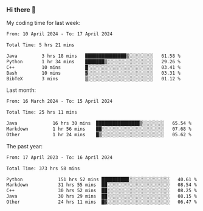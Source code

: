 ### Hi there 👋

My coding time for last week:

<!--START_SECTION:week-->

```txt
From: 10 April 2024 - To: 17 April 2024

Total Time: 5 hrs 21 mins

Java         3 hrs 18 mins   ███████████████▒░░░░░░░░░   61.58 %
Python       1 hr 34 mins    ███████▒░░░░░░░░░░░░░░░░░   29.26 %
C++          10 mins         █░░░░░░░░░░░░░░░░░░░░░░░░   03.41 %
Bash         10 mins         ▓░░░░░░░░░░░░░░░░░░░░░░░░   03.31 %
BibTeX       3 mins          ▒░░░░░░░░░░░░░░░░░░░░░░░░   01.12 %
```

<!--END_SECTION:week-->

Last month:

<!--START_SECTION:month-->

```txt
From: 16 March 2024 - To: 15 April 2024

Total Time: 25 hrs 11 mins

Java             16 hrs 30 mins  ████████████████▒░░░░░░░░   65.54 %
Markdown         1 hr 56 mins    ██░░░░░░░░░░░░░░░░░░░░░░░   07.68 %
Other            1 hr 24 mins    █▒░░░░░░░░░░░░░░░░░░░░░░░   05.62 %
```

<!--END_SECTION:month-->

The past year:

<!--START_SECTION:year-->

```txt
From: 17 April 2023 - To: 16 April 2024

Total Time: 373 hrs 58 mins

Python             151 hrs 52 mins ██████████░░░░░░░░░░░░░░░   40.61 %
Markdown           31 hrs 55 mins  ██░░░░░░░░░░░░░░░░░░░░░░░   08.54 %
C++                30 hrs 52 mins  ██░░░░░░░░░░░░░░░░░░░░░░░   08.25 %
Java               30 hrs 29 mins  ██░░░░░░░░░░░░░░░░░░░░░░░   08.15 %
Other              24 hrs 11 mins  █▓░░░░░░░░░░░░░░░░░░░░░░░   06.47 %
```

<!--END_SECTION:year-->
